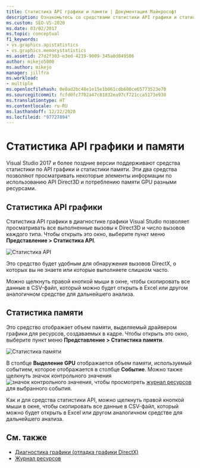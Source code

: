 ```yaml
---
title: Статистика API графики и памяти | Документация Майкрософт
description: Ознакомьтесь со средствами статистики API графики и статистики памяти, в которых отображаются сведения об использовании API Direct3D и потреблении памяти GPU различными ресурсами.
ms.custom: SEO-VS-2020
ms.date: 03/02/2017
ms.topic: conceptual
f1_keywords:
- vs.graphics.apistatistics
- vs.graphics.memorystatistics
ms.assetid: 27d2f303-e3ed-4219-9009-345a0d849506
author: mikejo5000
ms.author: mikejo
manager: jillfra
ms.workload:
- multiple
ms.openlocfilehash: 0e0ad2bc48e1e15e1b061cdb600ce65773523e70
ms.sourcegitcommit: fcfd0fc7702a47c81832ea97cf721cca5173e930
ms.translationtype: HT
ms.contentlocale: ru-RU
ms.lasthandoff: 12/22/2020
ms.locfileid: "97727894"
---
```

# <a name="graphics-api-and-memory-statistics"></a>Статистика API графики и памяти
<!-- VERSIONLESS -->
Visual Studio 2017 и более поздние версии поддерживают средства статистики по API графики и статистики памяти.  Эти два средства позволяют просматривать некоторые элементы информации по использованию API Direct3D и потреблению памяти GPU разными ресурсами.

## <a name="graphics-api-statistics"></a>Статистика API графики
Статистика API графики в диагностике графики Visual Studio позволяет просматривать все выполненные вызовы к Direct3D и число вызовов каждого типа.  Чтобы открыть это окно, выберите пункт меню **Представление > Статистика API**.

![Статистика API](media/gfx_diag_api_statistics.png)

Это средство будет удобным для обнаружения вызовов DirectX, о которых вы не знаете или которые выполняете слишком часто.

Можно щелкнуть правой кнопкой мыши в окне, чтобы скопировать все данные в CSV-файл, который можно будет открыть в Excel или другом аналогичном средстве для дальнейшего анализа.

## <a name="memory-statistics"></a>Статистика памяти
Это средство отображает объем памяти, выделяемый драйвером графики для ресурсов, создаваемых в кадре.  Чтобы открыть это окно, выберите пункт меню **Представление > Статистика памяти**.

![Статистика памяти](media/gfx_diag_memory_statistics.png)

В столбце **Выделение GPU** отображается объем памяти, используемый событием, которое отображается в столбце **Событие**.  Можно также щелкнуть значок контрольного значения ![значок контрольного значения](media/gfx_watch.png), чтобы просмотреть [журнал ресурсов](graphics-event-list.md#resource-history) для выбранного события.

Как и для средства статистики API, можно щелкнуть правой кнопкой мыши в окне, чтобы скопировать все данные в CSV-файл, который можно будет открыть в Excel или другом аналогичном средстве для дальнейшего анализа.

## <a name="see-also"></a>См. также
- [Диагностика графики (отладка графики DirectX)](visual-studio-graphics-diagnostics.md)
- [Журнал ресурсов](graphics-event-list.md#resource-history)
<!-- /VERSIONLESS -->